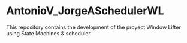 # AntonioV_JorgeASchedulerWL
This repository contains the development of the proyect Window Lifter using State Machines &amp; scheduler
